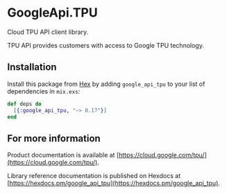 # GoogleApi.TPU

Cloud TPU API client library.

TPU API provides customers with access to Google TPU technology.

## Installation

Install this package from [Hex](https://hex.pm) by adding
`google_api_tpu` to your list of dependencies in `mix.exs`:

```elixir
def deps do
  [{:google_api_tpu, "~> 0.17"}]
end
```

## For more information

Product documentation is available at [https://cloud.google.com/tpu/](https://cloud.google.com/tpu/).

Library reference documentation is published on Hexdocs at
[https://hexdocs.pm/google_api_tpu](https://hexdocs.pm/google_api_tpu).
